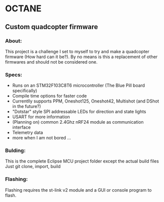 # OCTANE
## Custom quadcopter firmware

### About:
This project is a challenge I set to myself to try and make a quadcopter firmware (How hard can it be?).
By no means is this a replacement of other firmwares and should not be considered one.

### Specs:
 - Runs on an STM32F103C8T6 microcontroller (The Blue Pill board specifically)
 - Compile time options for faster code
 - Currentlly supports PPM, Oneshot125, Oneshot42, Multishot (and DShot in the future?)
 - "Dotstar" style SPI addressable LEDs for direction and state lights
 - USART for more information
 - (Planning on) common 2.4Ghz nRF24 module as communication interface
 - Telemetry data
 - more when I am not bored ...

### Bulding:
This is the complete Eclipse MCU project folder except the actual build files
Just git clone, import, build

### Flashing:
Flashing requires the st-link v2 module and a GUI or console program to flash.
